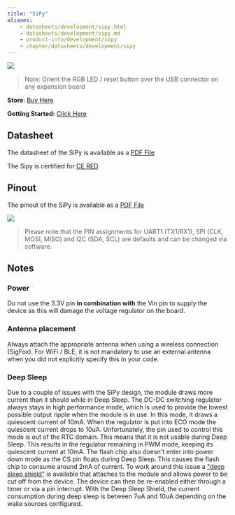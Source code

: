 ```yaml
---
title: "SiPy"
aliases:
    - datasheets/development/sipy.html
    - datasheets/development/sipy.md
    - product-info/development/sipy
    - chapter/datasheets/development/sipy
---
```


![](/gitbook/assets/sipy-2.png)

> Note: Orient the RGB LED / reset button over the USB connector on any expansion board 

**Store**: [Buy Here](https://pycom.io/product/sipy)

**Getting Started:** [Click Here](/gettingstarted/)

## Datasheet

The datasheet of the SiPy is available as a [PDF File](/gitbook/assets/specsheets/Pycom_002_Specsheets_SiPy_v2.pdf)

The Sipy is certified for [CE RED](/gitbook/assets/17-210585_expertise_sipy_sipy-1.0.pdf)

## Pinout

The pinout of the SiPy is available as a [PDF File](/gitbook/assets/sipy-pinout.pdf)


![](/gitbook/assets/sipy-pinout.png)

> Please note that the PIN assignments for UART1 \(TX1/RX1\), SPI \(CLK, MOSI, MISO\) and I2C \(SDA, SCL\) are defaults and can be changed via software.

## Notes

### Power
Do not use the 3.3V pin **in combination with** the Vin pin to supply the device as this will damage the voltage regulator on the board.

### Antenna placement
Always attach the appropriate antenna when using a wireless connection (SigFox). For WiFi / BLE, it is not mandatory to use an external antenna when you did not explicitly specify this in your code. 

### Deep Sleep

Due to a couple of issues with the SiPy design, the module draws more current than it should while in Deep Sleep. The DC-DC switching regulator always stays in high performance mode, which is used to provide the lowest possible output ripple when the module is in use. In this mode, it draws a quiescent current of 10mA. When the regulator is put into ECO mode the quiescent current drops to 10uA. Unfortunately, the pin used to control this mode is out of the RTC domain. This means that it is not usable during Deep Sleep. This results in the regulator remaining in PWM mode, keeping its quiescent current at 10mA. The flash chip also doesn't enter into power down mode as the CS pin floats during Deep Sleep. This causes the flash chip to consume around 2mA of current. To work around this issue a ["deep sleep shield"](../../boards/deepsleep/) is available that attaches to the module and allows power to be cut off from the device. The device can then be re-enabled either through a timer or via a pin interrupt. With the Deep Sleep Shield, the current consumption during deep sleep is between 7uA and 10uA depending on the wake sources configured.

